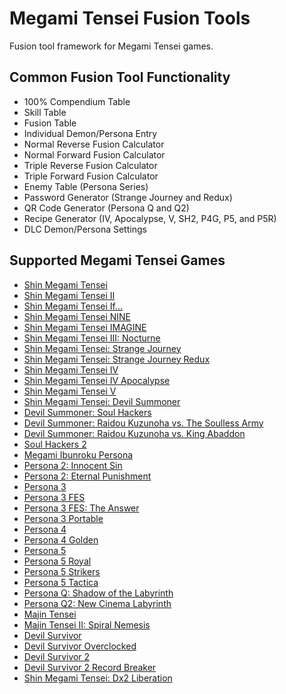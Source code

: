 # Megami Tensei Fusion Tools

Fusion tool framework for Megami Tensei games.

## Common Fusion Tool Functionality

* 100% Compendium Table
* Skill Table
* Fusion Table
* Individual Demon/Persona Entry
* Normal Reverse Fusion Calculator
* Normal Forward Fusion Calculator
* Triple Reverse Fusion Calculator
* Triple Forward Fusion Calculator
* Enemy Table (Persona Series)
* Password Generator (Strange Journey and Redux)
* QR Code Generator (Persona Q and Q2)
* Recipe Generator (IV, Apocalypse, V, SH2, P4G, P5, and P5R)
* DLC Demon/Persona Settings

## Supported Megami Tensei Games

* [Shin Megami Tensei](https://aqiu384.github.io/megaten-fusion-tool/smt1/demons)
* [Shin Megami Tensei II](https://aqiu384.github.io/megaten-fusion-tool/smt2/demons)
* [Shin Megami Tensei If...](https://aqiu384.github.io/megaten-fusion-tool/smtif/demons)
* [Shin Megami Tensei NINE](https://aqiu384.github.io/megaten-fusion-tool/smt9/demons)
* [Shin Megami Tensei IMAGINE](https://aqiu384.github.io/megaten-fusion-tool/smtim/demons)
* [Shin Megami Tensei III: Nocturne](https://aqiu384.github.io/megaten-fusion-tool/smt3/demons)
* [Shin Megami Tensei: Strange Journey](https://aqiu384.github.io/megaten-fusion-tool/smtsj/demons)
* [Shin Megami Tensei: Strange Journey Redux](https://aqiu384.github.io/megaten-fusion-tool/smtdsj/demons)
* [Shin Megami Tensei IV](https://aqiu384.github.io/megaten-fusion-tool/smt4/demons)
* [Shin Megami Tensei IV Apocalypse](https://aqiu384.github.io/megaten-fusion-tool/smt4f/demons)
* [Shin Megami Tensei V](https://aqiu384.github.io/megaten-fusion-tool/smt5/demons)
* [Shin Megami Tensei: Devil Summoner](https://aqiu384.github.io/megaten-fusion-tool/dsum/demons)
* [Devil Summoner: Soul Hackers](https://aqiu384.github.io/megaten-fusion-tool/dssh/demons)
* [Devil Summoner: Raidou Kuzunoha vs. The Soulless Army](https://aqiu384.github.io/megaten-fusion-tool/krch/demons)
* [Devil Summoner: Raidou Kuzunoha vs. King Abaddon](https://aqiu384.github.io/megaten-fusion-tool/krao/demons)
* [Soul Hackers 2](https://aqiu384.github.io/megaten-fusion-tool/sh2/demons)
* [Megami Ibunroku Persona](https://aqiu384.github.io/megaten-fusion-tool/p1/personas)
* [Persona 2: Innocent Sin](https://aqiu384.github.io/megaten-fusion-tool/p2t/personas)
* [Persona 2: Eternal Punishment](https://aqiu384.github.io/megaten-fusion-tool/p2b/personas)
* [Persona 3](https://aqiu384.github.io/megaten-fusion-tool/p3/personas)
* [Persona 3 FES](https://aqiu384.github.io/megaten-fusion-tool/p3f/personas)
* [Persona 3 FES: The Answer](https://aqiu384.github.io/megaten-fusion-tool/p3a/personas)
* [Persona 3 Portable](https://aqiu384.github.io/megaten-fusion-tool/p3p/personas)
* [Persona 4](https://aqiu384.github.io/megaten-fusion-tool/p4/personas)
* [Persona 4 Golden](https://aqiu384.github.io/megaten-fusion-tool/p4g/personas)
* [Persona 5](https://aqiu384.github.io/megaten-fusion-tool/p5/personas)
* [Persona 5 Royal](https://aqiu384.github.io/megaten-fusion-tool/p5r/personas)
* [Persona 5 Strikers](https://aqiu384.github.io/megaten-fusion-tool/p5s/personas)
* [Persona 5 Tactica](https://aqiu384.github.io/megaten-fusion-tool/p5t/personas)
* [Persona Q: Shadow of the Labyrinth](https://aqiu384.github.io/megaten-fusion-tool/pq/personas)
* [Persona Q2: New Cinema Labyrinth](https://aqiu384.github.io/megaten-fusion-tool/pq2/personas)
* [Majin Tensei](https://aqiu384.github.io/megaten-fusion-tool/mjn1/demons)
* [Majin Tensei II: Spiral Nemesis](https://aqiu384.github.io/megaten-fusion-tool/mjn2/demons)
* [Devil Survivor](https://aqiu384.github.io/megaten-fusion-tool/ds1/demons)
* [Devil Survivor Overclocked](https://aqiu384.github.io/megaten-fusion-tool/dso/demons)
* [Devil Survivor 2](https://aqiu384.github.io/megaten-fusion-tool/ds2/demons)
* [Devil Survivor 2 Record Breaker](https://aqiu384.github.io/megaten-fusion-tool/ds2br/demons)
* [Shin Megami Tensei: Dx2 Liberation](https://aqiu384.github.io/megaten-fusion-tool/dx2/demons)
